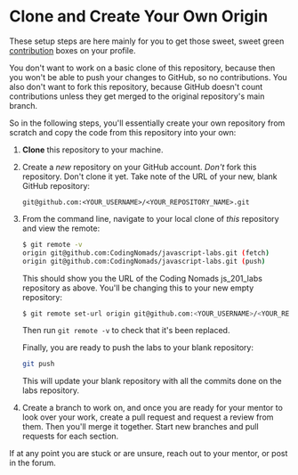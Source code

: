 # Clone and Create Your Own Origin

These setup steps are here mainly for you to get those sweet, sweet green [contribution](https://docs.github.com/en/account-and-profile/setting-up-and-managing-your-github-profile/managing-contribution-settings-on-your-profile/viewing-contributions-on-your-profile#what-counts-as-a-contribution) boxes on your profile.

You don't want to work on a basic clone of this repository, because then you won't be able to push your changes to GitHub, so no contributions. You also don't want to fork this repository, because GitHub doesn't count contributions unless they get merged to the original repository's main branch.

So in the following steps, you'll essentially create your own repository from scratch and copy the code from this repository into your own:

1. **Clone** this repository to your machine.
2. Create a _new_ repository on your GitHub account. _Don't_ fork this repository. Don't clone it yet. Take note of the URL of your new, blank GitHub repository:

   ```text                                       
   git@github.com:<YOUR_USERNAME>/<YOUR_REPOSITORY_NAME>.git
   ```

3. From the command line, navigate to your local clone of _this_ repository and view the remote:

   ```bash
   $ git remote -v
   origin git@github.com:CodingNomads/javascript-labs.git (fetch)
   origin git@github.com:CodingNomads/javascript-labs.git (push)
   ```

   This should show you the URL of the Coding Nomads js_201_labs repository as above. You'll be changing this to your new empty repository:

   ```bash
   $ git remote set-url origin git@github.com:<YOUR_USERNAME>/<YOUR_REPOSITORY_NAME>.git
   ```

   Then run `git remote -v` to check that it's been replaced.

   Finally, you are ready to push the labs to your blank repository:

   ```bash
   git push
   ```

   This will update your blank repository with all the commits done on the labs repository.

4. Create a branch to work on, and once you are ready for your mentor to look over your work, create a pull request and request a review from them. Then you'll merge it together. Start new branches and pull requests for each section.

If at any point you are stuck or are unsure, reach out to your mentor, or post in the forum.

